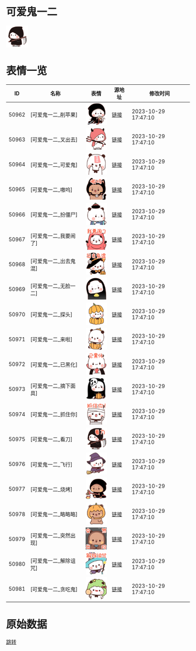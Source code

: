 # 可爱鬼一二

<img src="./cover.png" height="60" alt="cover" />

# 表情一览

|ID|名称|表情|源地址|修改时间|
|----|----|----|----|----|
|50962|[可爱鬼一二_削苹果]|<img src="./pic/050962_%5B可爱鬼一二_削苹果%5D.png" height="60" alt="削苹果"/>|[链接](https://i0.hdslb.com/bfs/garb/ad8cfa3074c0aa118e14a65a0ebc604195240a0e.png)|2023-10-29 17:47:10|
|50963|[可爱鬼一二_叉出去]|<img src="./pic/050963_%5B可爱鬼一二_叉出去%5D.png" height="60" alt="叉出去"/>|[链接](https://i0.hdslb.com/bfs/garb/e99f96b138256c40893671d646b316e789882d7c.png)|2023-10-29 17:47:10|
|50964|[可爱鬼一二_可爱鬼]|<img src="./pic/050964_%5B可爱鬼一二_可爱鬼%5D.png" height="60" alt="可爱鬼"/>|[链接](https://i0.hdslb.com/bfs/garb/45da6406b7ecd4a9a3410d328dcb77e6812d8233.png)|2023-10-29 17:47:10|
|50965|[可爱鬼一二_嗷呜]|<img src="./pic/050965_%5B可爱鬼一二_嗷呜%5D.png" height="60" alt="嗷呜"/>|[链接](https://i0.hdslb.com/bfs/garb/2042f6dd146e5d8e8fc26393e1fbe85b8604cf99.png)|2023-10-29 17:47:10|
|50966|[可爱鬼一二_扮僵尸]|<img src="./pic/050966_%5B可爱鬼一二_扮僵尸%5D.png" height="60" alt="扮僵尸"/>|[链接](https://i0.hdslb.com/bfs/garb/53f1e09c4e4f83367b54ad59c1ca2da0038835d2.png)|2023-10-29 17:47:10|
|50967|[可爱鬼一二_我要闹了]|<img src="./pic/050967_%5B可爱鬼一二_我要闹了%5D.png" height="60" alt="我要闹了"/>|[链接](https://i0.hdslb.com/bfs/garb/9f76c8a95b4037df06f22f992218ceddc96202c4.png)|2023-10-29 17:47:10|
|50968|[可爱鬼一二_出去鬼混]|<img src="./pic/050968_%5B可爱鬼一二_出去鬼混%5D.png" height="60" alt="出去鬼混"/>|[链接](https://i0.hdslb.com/bfs/garb/85cf42c7dabd7b08a683a5e9781a902f5a5b6bb3.png)|2023-10-29 17:47:10|
|50969|[可爱鬼一二_无脸一二]|<img src="./pic/050969_%5B可爱鬼一二_无脸一二%5D.png" height="60" alt="无脸一二"/>|[链接](https://i0.hdslb.com/bfs/garb/6b68fc0f7c7e6368bd67f103fb37d63c5e322ee4.png)|2023-10-29 17:47:10|
|50970|[可爱鬼一二_探头]|<img src="./pic/050970_%5B可爱鬼一二_探头%5D.png" height="60" alt="探头"/>|[链接](https://i0.hdslb.com/bfs/garb/115c764e2c030962c2ced48a232dd690c614d8b3.png)|2023-10-29 17:47:10|
|50971|[可爱鬼一二_来啦]|<img src="./pic/050971_%5B可爱鬼一二_来啦%5D.png" height="60" alt="来啦"/>|[链接](https://i0.hdslb.com/bfs/garb/ca4862bfe7e4a74f8367a100b894dcc078fdf111.png)|2023-10-29 17:47:10|
|50972|[可爱鬼一二_已黑化]|<img src="./pic/050972_%5B可爱鬼一二_已黑化%5D.png" height="60" alt="已黑化"/>|[链接](https://i0.hdslb.com/bfs/garb/a4717a5d2b132827676999cff19f2488e499eca2.png)|2023-10-29 17:47:10|
|50973|[可爱鬼一二_摘下面具]|<img src="./pic/050973_%5B可爱鬼一二_摘下面具%5D.png" height="60" alt="摘下面具"/>|[链接](https://i0.hdslb.com/bfs/garb/2baee29cbb747a8f06b6608081e8d3755522e79c.png)|2023-10-29 17:47:10|
|50974|[可爱鬼一二_抓住你]|<img src="./pic/050974_%5B可爱鬼一二_抓住你%5D.png" height="60" alt="抓住你"/>|[链接](https://i0.hdslb.com/bfs/garb/68023c4710472abfa0c01be0ec389adf3aebb260.png)|2023-10-29 17:47:10|
|50975|[可爱鬼一二_看刀]|<img src="./pic/050975_%5B可爱鬼一二_看刀%5D.png" height="60" alt="看刀"/>|[链接](https://i0.hdslb.com/bfs/garb/ac15289e64b12614a9fcd6e45ff4cc9101bdc491.png)|2023-10-29 17:47:10|
|50976|[可爱鬼一二_飞行]|<img src="./pic/050976_%5B可爱鬼一二_飞行%5D.png" height="60" alt="飞行"/>|[链接](https://i0.hdslb.com/bfs/garb/1270cc8ec9a1546f9f7a1fc8c6b89c83f50fb7b5.png)|2023-10-29 17:47:10|
|50977|[可爱鬼一二_烧烤]|<img src="./pic/050977_%5B可爱鬼一二_烧烤%5D.png" height="60" alt="烧烤"/>|[链接](https://i0.hdslb.com/bfs/garb/d7557bce7b4a700ccce7071787ac9452cac418ef.png)|2023-10-29 17:47:10|
|50978|[可爱鬼一二_略略略]|<img src="./pic/050978_%5B可爱鬼一二_略略略%5D.png" height="60" alt="略略略"/>|[链接](https://i0.hdslb.com/bfs/garb/f84fac434f9413f21694ec86b233eaadfa0bfb0a.png)|2023-10-29 17:47:10|
|50979|[可爱鬼一二_突然出现]|<img src="./pic/050979_%5B可爱鬼一二_突然出现%5D.png" height="60" alt="突然出现"/>|[链接](https://i0.hdslb.com/bfs/garb/bb8910d4f87a2392635d5ca0716a0baa6f2fcc29.png)|2023-10-29 17:47:10|
|50980|[可爱鬼一二_解除诅咒]|<img src="./pic/050980_%5B可爱鬼一二_解除诅咒%5D.png" height="60" alt="解除诅咒"/>|[链接](https://i0.hdslb.com/bfs/garb/d621ce5e867228d75a90b9f27d5b6efee0c4a004.png)|2023-10-29 17:47:10|
|50981|[可爱鬼一二_贪吃鬼]|<img src="./pic/050981_%5B可爱鬼一二_贪吃鬼%5D.png" height="60" alt="贪吃鬼"/>|[链接](https://i0.hdslb.com/bfs/garb/16d6ce53e66d451a7cdae717815a7d74c4ede218.png)|2023-10-29 17:47:10|

# 原始数据

[跳转](./raw.json)

